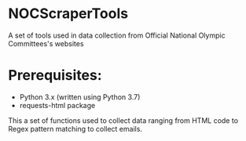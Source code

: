 # NOCScraperTools
A set of tools used in data collection from Official National Olympic Committees's websites

# Prerequisites:
* Python 3.x (written using Python 3.7)
* requests-html package

This a set of functions used to collect data ranging from HTML code to Regex pattern matching to collect emails.

